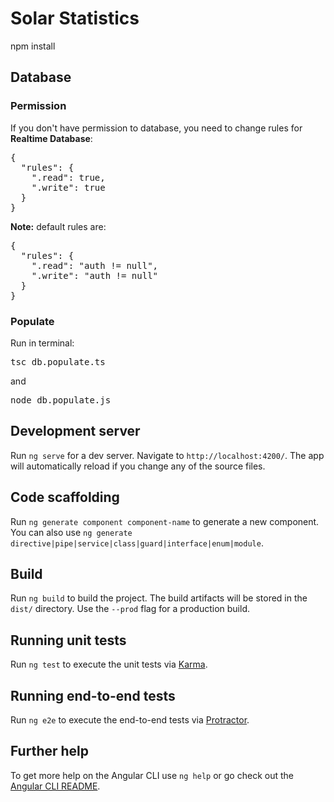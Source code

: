 # Solar Statistics

npm install

## Database

### Permission
If you don't have permission to database, you need to change rules for <strong>Realtime Database</strong>:
<pre>{
  "rules": {
    ".read": true,
    ".write": true
  }
}</pre>

<strong>Note:</strong> default rules are:
<pre>{
  "rules": {
    ".read": "auth != null",
    ".write": "auth != null"
  }
}</pre>

### Populate

Run in terminal:
<pre>tsc db.populate.ts</pre>
and
<pre>node db.populate.js</pre>


## Development server

Run `ng serve` for a dev server. Navigate to `http://localhost:4200/`. The app will automatically reload if you change any of the source files.

## Code scaffolding

Run `ng generate component component-name` to generate a new component. You can also use `ng generate directive|pipe|service|class|guard|interface|enum|module`.

## Build

Run `ng build` to build the project. The build artifacts will be stored in the `dist/` directory. Use the `--prod` flag for a production build.

## Running unit tests

Run `ng test` to execute the unit tests via [Karma](https://karma-runner.github.io).

## Running end-to-end tests

Run `ng e2e` to execute the end-to-end tests via [Protractor](http://www.protractortest.org/).

## Further help

To get more help on the Angular CLI use `ng help` or go check out the [Angular CLI README](https://github.com/angular/angular-cli/blob/master/README.md).
